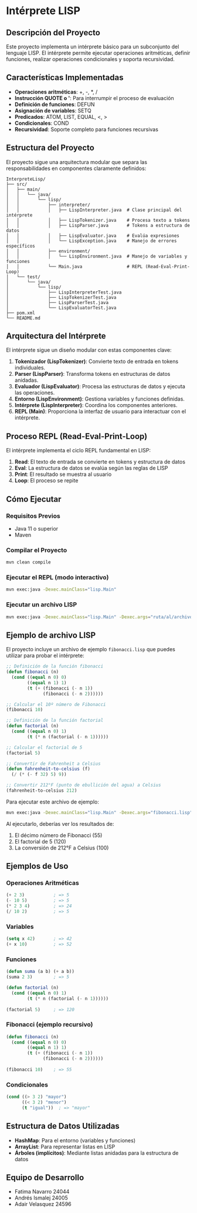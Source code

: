 # Intérprete LISP

## Descripción del Proyecto
Este proyecto implementa un intérprete básico para un subconjunto del lenguaje LISP. El intérprete permite ejecutar operaciones aritméticas, definir funciones, realizar operaciones condicionales y soporta recursividad.

## Características Implementadas
- **Operaciones aritméticas**: +, -, *, /
- **Instrucción QUOTE o '**: Para interrumpir el proceso de evaluación
- **Definición de funciones**: DEFUN
- **Asignación de variables**: SETQ
- **Predicados**: ATOM, LIST, EQUAL, <, >
- **Condicionales**: COND
- **Recursividad**: Soporte completo para funciones recursivas

## Estructura del Proyecto
El proyecto sigue una arquitectura modular que separa las responsabilidades en componentes claramente definidos:

```
InterpreteLisp/
├── src/
│   ├── main/
│   │   └── java/
│   │       └── lisp/
│   │           ├── interpreter/
│   │           │   ├── LispInterpreter.java  # Clase principal del intérprete
│   │           │   ├── LispTokenizer.java    # Procesa texto a tokens
│   │           │   ├── LispParser.java       # Tokens a estructura de datos
│   │           │   ├── LispEvaluator.java    # Evalúa expresiones
│   │           │   └── LispException.java    # Manejo de errores específicos
│   │           ├── environment/
│   │           │   └── LispEnvironment.java  # Manejo de variables y funciones
│   │           └── Main.java                 # REPL (Read-Eval-Print-Loop)
│   └── test/
│       └── java/
│           └── lisp/
│               ├── LispInterpreterTest.java
│               ├── LispTokenizerTest.java
│               ├── LispParserTest.java
│               └── LispEvaluatorTest.java
├── pom.xml
└── README.md
```

## Arquitectura del Intérprete

El intérprete sigue un diseño modular con estas componentes clave:

1. **Tokenizador (LispTokenizer)**: Convierte texto de entrada en tokens individuales.
2. **Parser (LispParser)**: Transforma tokens en estructuras de datos anidadas.
3. **Evaluador (LispEvaluator)**: Procesa las estructuras de datos y ejecuta las operaciones.
4. **Entorno (LispEnvironment)**: Gestiona variables y funciones definidas.
5. **Intérprete (LispInterpreter)**: Coordina los componentes anteriores.
6. **REPL (Main)**: Proporciona la interfaz de usuario para interactuar con el intérprete.

## Proceso REPL (Read-Eval-Print-Loop)

El intérprete implementa el ciclo REPL fundamental en LISP:

1. **Read**: El texto de entrada se convierte en tokens y estructura de datos
2. **Eval**: La estructura de datos se evalúa según las reglas de LISP
3. **Print**: El resultado se muestra al usuario
4. **Loop**: El proceso se repite

## Cómo Ejecutar

### Requisitos Previos
- Java 11 o superior
- Maven

### Compilar el Proyecto
```bash
mvn clean compile
```

### Ejecutar el REPL (modo interactivo)
```bash
mvn exec:java -Dexec.mainClass="lisp.Main"
```

### Ejecutar un archivo LISP
```bash
mvn exec:java -Dexec.mainClass="lisp.Main" -Dexec.args="ruta/al/archivo.lisp"
```

## Ejemplo de archivo LISP

El proyecto incluye un archivo de ejemplo `fibonacci.lisp` que puedes utilizar para probar el intérprete:

```lisp
;; Definición de la función fibonacci
(defun fibonacci (n)
  (cond ((equal n 0) 0)
        ((equal n 1) 1)
        (t (+ (fibonacci (- n 1))
              (fibonacci (- n 2))))))

;; Calcular el 10º número de Fibonacci
(fibonacci 10)

;; Definición de la función factorial
(defun factorial (n)
  (cond ((equal n 0) 1)
        (t (* n (factorial (- n 1))))))

;; Calcular el factorial de 5
(factorial 5)

;; Convertir de Fahrenheit a Celsius
(defun fahrenheit-to-celsius (f)
  (/ (* (- f 32) 5) 9))

;; Convertir 212°F (punto de ebullición del agua) a Celsius
(fahrenheit-to-celsius 212)
```

Para ejecutar este archivo de ejemplo:

```bash
mvn exec:java -Dexec.mainClass="lisp.Main" -Dexec.args="fibonacci.lisp"
```

Al ejecutarlo, deberías ver los resultados de:
1. El décimo número de Fibonacci (55)
2. El factorial de 5 (120)
3. La conversión de 212°F a Celsius (100)

## Ejemplos de Uso

### Operaciones Aritméticas
```lisp
(+ 2 3)           ; => 5
(- 10 5)          ; => 5
(* 2 3 4)         ; => 24
(/ 10 2)          ; => 5
```

### Variables
```lisp
(setq x 42)       ; => 42
(+ x 10)          ; => 52
```

### Funciones
```lisp
(defun suma (a b) (+ a b))
(suma 2 3)        ; => 5

(defun factorial (n)
  (cond ((equal n 0) 1)
        (t (* n (factorial (- n 1))))))
        
(factorial 5)     ; => 120
```

### Fibonacci (ejemplo recursivo)
```lisp
(defun fibonacci (n)
  (cond ((equal n 0) 0)
        ((equal n 1) 1)
        (t (+ (fibonacci (- n 1))
              (fibonacci (- n 2))))))
              
(fibonacci 10)    ; => 55
```

### Condicionales
```lisp
(cond ((> 3 2) "mayor")
      ((< 3 2) "menor")
      (t "igual"))  ; => "mayor"
```

## Estructura de Datos Utilizadas

- **HashMap**: Para el entorno (variables y funciones)
- **ArrayList**: Para representar listas en LISP
- **Árboles (implícitos)**: Mediante listas anidadas para la estructura de datos

## Equipo de Desarrollo
- Fatima Navarro 24044
- Andrés Ismalej 24005
- Adair Velasquez 24596
